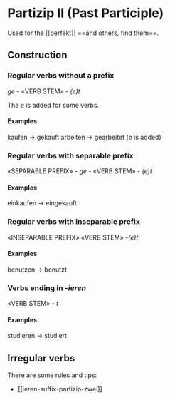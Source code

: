 # Partizip II (Past Participle)
Used for the [[perfekt]] ==and others, find them==.

## Construction
### Regular verbs without a prefix
*ge* - «VERB STEM» - *(e)t*

The *e* is added for some verbs.

#### Examples
kaufen -> gekauft
arbeiten -> gearbeitet (*e* is added)


### Regular verbs with separable prefix
«SEPARABLE PREFIX» - *ge* - «VERB STEM» - *(e)t*

#### Examples
einkaufen -> eingekauft

### Regular verbs with inseparable prefix
«INSEPARABLE PREFIX» «VERB STEM» *-(e)t*

#### Examples
benutzen -> benutzt

### Verbs ending in *-ieren*
«VERB STEM» - *t*

#### Examples
studieren -> studiert

## Irregular verbs
There are some rules and tips:

* [[ieren-suffix-partizip-zwei]]
